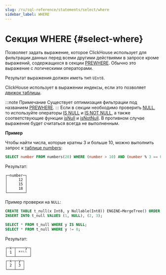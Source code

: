 ```yaml
---
slug: /ru/sql-reference/statements/select/where
sidebar_label: WHERE
---
```


# Секция WHERE {#select-where}

Позволяет задать выражение, которое ClickHouse использует для фильтрации данных перед всеми другими действиями в запросе кроме выражений, содержащихся в секции [PREWHERE](prewhere.md#prewhere-clause). Обычно это выражение с логическими операторами.

Результат выражения должен иметь тип `UInt8`.

ClickHouse использует в выражении индексы, если это позволяет [движок таблицы](../../../engines/table-engines/index.md).

:::note Примечание
Существует оптимизация фильтрации под названием [PREWHERE](prewhere.md).
:::
Если в секции необходимо проверить [NULL](../../../sql-reference/syntax.md#null-literal), то используйте операторы [IS NULL](../../operators/index.md#operator-is-null) и [IS NOT NULL](../../operators/index.md#is-not-null), а также соответствующие функции [isNull](../../../sql-reference/functions/null-functions.md#isnull) и [isNotNull](../../../sql-reference/functions/null-functions.md#isnotnull). В противном случае выражение будет считаться всегда не выполненным.

**Пример**

Чтобы найти числа, которые кратны 3 и больше 10, можно выполнить запрос к [таблице numbers](../../../sql-reference/table-functions/numbers.md):

``` sql
SELECT number FROM numbers(20) WHERE (number > 10) AND (number % 3 == 0);
```

Результат:

``` text
┌─number─┐
│     12 │
│     15 │
│     18 │
└────────┘
```

Пример проверки на `NULL`:

``` sql
CREATE TABLE t_null(x Int8, y Nullable(Int8)) ENGINE=MergeTree() ORDER BY x;
INSERT INTO t_null VALUES (1, NULL), (2, 3);

SELECT * FROM t_null WHERE y IS NULL;
SELECT * FROM t_null WHERE y != 0;
```

Результат:

``` text
┌─x─┬────y─┐
│ 1 │ ᴺᵁᴸᴸ │
└───┴──────┘
┌─x─┬─y─┐
│ 2 │ 3 │
└───┴───┘
```
